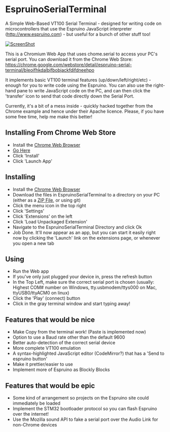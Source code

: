 EspruinoSerialTerminal
======================

A Simple Web-Based VT100 Serial Terminal - designed for writing code on microcontrollers that use the Espruino JavaScript interpreter (http://www.espruino.com) - but useful for a bunch of other stuff too!

[![ScreenShot](https://raw.github.com/gfwilliams/EspruinoSerialTerminal/master/extras/screenshot.png)](http://youtu.be/4O5xKfazAWI)

This is a Chromium Web App that uses chome.serial to access your PC's serial port. You can download it from the Chrome Web Store: https://chrome.google.com/webstore/detail/espruino-serial-terminal/bleoifhkdalbjfbobjackfdifdneehpo

It implements basic VT100 terminal features (up/down/left/right/etc) - enough for you to write code using the Espruino. You can also use the right-hand pane to write JavaScript code on the PC, and can then click the 'transfer' icon to send that code directly down the Serial Port.

Currently, it's a bit of a mess inside - quickly hacked together from the Chrome example and hence under their Apache licence. Please, if you have some free time, help me make this better!

Installing From Chrome Web Store
----------------------------

* Install the [Chrome Web Browser](https://www.google.com/intl/en/chrome/browser/)
* [Go Here](https://chrome.google.com/webstore/detail/espruino-serial-terminal/bleoifhkdalbjfbobjackfdifdneehpo)
* Click 'Install'
* Click 'Launch App'

Installing
----------

* Install the [Chrome Web Browser](https://www.google.com/intl/en/chrome/browser/)
* Download the files in EspruinoSerialTerminal to a directory on your PC (either as a [ZIP File](https://github.com/gfwilliams/EspruinoSerialTerminal/archive/master.zip), or using git)
* Click the menu icon in the top right
* Click 'Settings'
* Click 'Extensions' on the left
* Click 'Load Unpackaged Extension'
* Navigate to the EspruinoSerialTerminal Directory and click Ok
* Job Done. It'll now appear as an app, but you can start it easily right now by clicking the 'Launch' link on the extensions page, or whenever you open a new tab

Using
-----

* Run the Web app
* If you've only just plugged your device in, press the refresh button
* In the Top Left, make sure the correct serial port is chosen (usually: Highest COM# number on Windows, tty.usbmodem/ttys000 on Mac, ttyUSB0/ttyACM0 on linux)
* Click the 'Play' (connect) button
* Click in the gray terminal window and start typing away!

Features that would be nice
----------------------------
* Make Copy from the terminal work! (Paste is implemented now)
* Option to use a Baud rate other than the default 9600
* Better auto-detection of the correct serial device
* More complete VT100 emulation
* A syntax-highlighted JavaScript editor (CodeMirror?) that has a 'Send to espruino button'
* Make it prettier/easier to use
* Implement more of Espruino as Blockly Blocks

Features that would be epic
----------------------------
* Some kind of arrangement so projects on the Espruino site could immediately be loaded
* Implement the STM32 bootloader protocol so you can flash Espruino over the internet!
* Use the Mozilla sound API to fake a serial port over the Audio Link for non-Chrome devices
